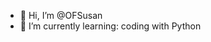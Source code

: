 - 👋 Hi, I’m @OFSusan
- 🌱 I’m currently learning: coding with Python

<!---
OFSusan/OFSusan is a ✨ special ✨ repository because its `README.md` (this file) appears on your GitHub profile.
You can click the Preview link to take a look at your changes.
--->
